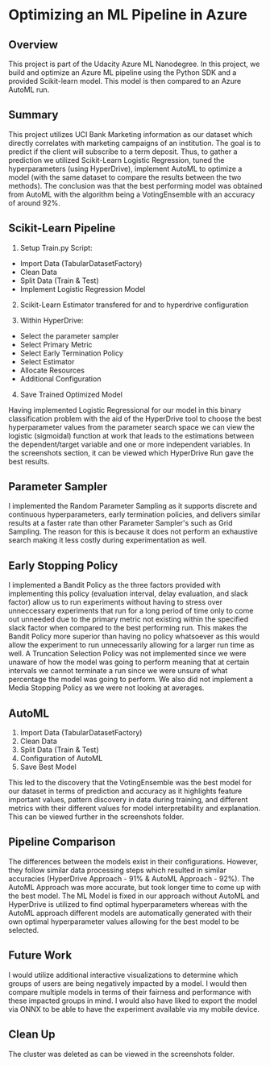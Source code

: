 # Optimizing an ML Pipeline in Azure

## Overview
This project is part of the Udacity Azure ML Nanodegree. In this project, we build and optimize an Azure ML pipeline using the Python SDK and a provided Scikit-learn model.
This model is then compared to an Azure AutoML run.

## Summary
This project utilizes UCI Bank Marketing information as our dataset which directly correlates with marketing campaigns of an institution. The goal is to predict if the client will subscribe to a term deposit. Thus, to gather a prediction we utilized Scikit-Learn Logistic Regression, tuned the hyperparameters (using HyperDrive), implement AutoML to optimize a model (with the same dataset to compare the results between the two methods). The conclusion was that the best performing model was obtained from AutoML with the algorithm being a VotingEnsemble with an accuracy of around 92%.

## Scikit-Learn Pipeline
1) Setup Train.py Script:
- Import Data (TabularDatasetFactory)
- Clean Data
- Split Data (Train & Test)
- Implement Logistic Regression Model

2) Scikit-Learn Estimator transfered for and to hyperdrive configuration

3) Within HyperDrive: 
- Select the parameter sampler
- Select Primary Metric
- Select Early Termination Policy
- Select Estimator
- Allocate Resources
- Additional Configuration

4) Save Trained Optimized Model

Having implemented Logistic Regressional for our model in this binary classification problem with the aid of the HyperDrive tool to choose the best hyperparameter values from the parameter search space we can view the logistic (sigmoidal) function at work that leads to the estimations between the dependent/target variable and one or more independent variables. In the screenshots section, it can be viewed which HyperDrive Run gave the best results.


## Parameter Sampler
I implemented the Random Parameter Sampling as it supports discrete and continuous hyperparameters, early termination policies, and delivers similar results at a faster rate than other Parameter Sampler's such as Grid Sampling. The reason for this is because it does not perform an exhaustive search making it less costly during experimentation as well.

## Early Stopping Policy
I implemented a Bandit Policy as the three factors provided with implementing this policy (evaluation interval, delay evaluation, and slack factor) allow us to run experiments without having to stress over unneccessary experiments that run for a long period of time only to come out unneeded due to the primary metric not existing within the specified slack factor when compared to the best performing run. This makes the Bandit Policy more superior than having no policy whatsoever as this would allow the experiment to run unnecessarily allowing for a larger run time as well. A Truncation Selection Policy was not implemented since we were unaware of how the model was going to perform meaning that at certain intervals we cannot terminate a run since we were unsure of what percentage the model was going to perform. We also did not implement a Media Stopping Policy as we were not looking at averages.

## AutoML
1) Import Data (TabularDatasetFactory)
2) Clean Data
3) Split Data (Train & Test)
4) Configuration of AutoML
5) Save Best Model

This led to the discovery that the VotingEnsemble was the best model for our dataset in terms of prediction and accuracy as it highlights feature important values, pattern discovery in data during training, and different metrics with their different values for model interpretability and explanation. This can be viewed further in the screenshots folder.

## Pipeline Comparison
The differences between the models exist in their configurations. However, they follow similar data processing steps which resulted in similar accuracies (HyperDrive Approach - 91% & AutoML Approach - 92%). The AutoML Approach was more accurate, but took longer time to come up with the best model. The ML Model is fixed in our approach without AutoML and HyperDrive is utilized to find optimal hyperparameters whereas with the AutoML approach different models are automatically generated with their own optimal hyperparameter values allowing for the best model to be selected.

## Future Work
I would utilize additional interactive visualizations to determine which groups of users are being negatively impacted by a model. I would then compare multiple models in terms of their fairness and performance with these impacted groups in mind. I would also have liked to export the model via ONNX to be able to have the experiment available via my mobile device.

## Clean Up
The cluster was deleted as can be viewed in the screenshots folder.
